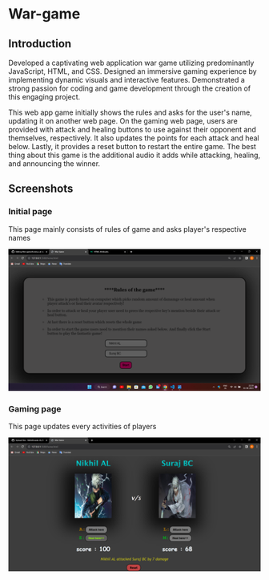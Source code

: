 # War-game

## Introduction

  Developed a captivating web application war game utilizing
predominantly JavaScript, HTML, and CSS. Designed an immersive gaming experience by implementing dynamic
visuals and interactive features. Demonstrated a strong passion for coding and game development
through the creation of this engaging project.

  This web app game initially shows the rules and asks for the user's name, updating it on another web page. On the gaming web page, users are provided with
attack and healing buttons to use against their opponent and themselves, respectively. It also updates the points for each attack and heal below. Lastly, it provides a reset button to restart the entire game. The best thing about this game is the additional audio it adds while attacking, healing, and announcing the winner.
## Screenshots

### Initial page
This page mainly consists of rules of game and asks player's respective names

![ALT](/readmeImages/rulepage.png)


### Gaming page
This page updates every activities of players

![ALT](/readmeImages/gamepage.png)

